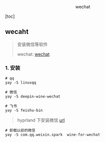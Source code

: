 <center>wechat</center>





[toc]







## wecaht

> 安装微信等软件
>
> wechat: [wechat](https://github.com/vufa/deepin-wine-wechat-arch)



### 1. 安装

```shell
# qq 
yay -S linuxqq

# 微信
yay -S deepin-wine-wechat 

# 飞书
yay -S feishu-bin
```

> hyprland 下安装微信 [url](https://github.com/vufa/deepin-wine-wechat-arch/issues/305)

```shell
# 卸载以前的微信
yay -S com.qq.weixin.spark  wine-for-wechat 
```


